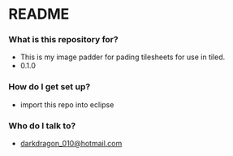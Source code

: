# README #

### What is this repository for? ###

* This is my image padder for pading tilesheets for use in tiled.
* 0.1.0

### How do I get set up? ###

* import this repo into eclipse


### Who do I talk to? ###

* darkdragon_010@hotmail.com